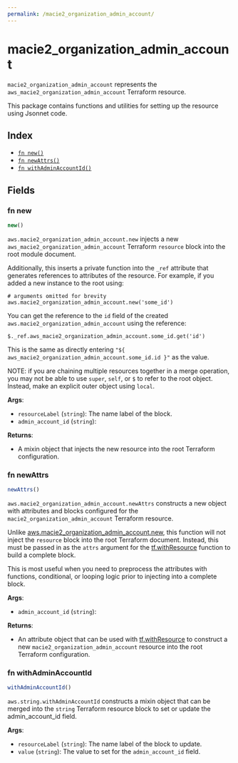 ```yaml
---
permalink: /macie2_organization_admin_account/
---
```


# macie2_organization_admin_account

`macie2_organization_admin_account` represents the `aws_macie2_organization_admin_account` Terraform resource.



This package contains functions and utilities for setting up the resource using Jsonnet code.


## Index

* [`fn new()`](#fn-new)
* [`fn newAttrs()`](#fn-newattrs)
* [`fn withAdminAccountId()`](#fn-withadminaccountid)

## Fields

### fn new

```ts
new()
```


`aws.macie2_organization_admin_account.new` injects a new `aws_macie2_organization_admin_account` Terraform `resource`
block into the root module document.

Additionally, this inserts a private function into the `_ref` attribute that generates references to attributes of the
resource. For example, if you added a new instance to the root using:

    # arguments omitted for brevity
    aws.macie2_organization_admin_account.new('some_id')

You can get the reference to the `id` field of the created `aws.macie2_organization_admin_account` using the reference:

    $._ref.aws_macie2_organization_admin_account.some_id.get('id')

This is the same as directly entering `"${ aws_macie2_organization_admin_account.some_id.id }"` as the value.

NOTE: if you are chaining multiple resources together in a merge operation, you may not be able to use `super`, `self`,
or `$` to refer to the root object. Instead, make an explicit outer object using `local`.

**Args**:
  - `resourceLabel` (`string`): The name label of the block.
  - `admin_account_id` (`string`): 

**Returns**:
- A mixin object that injects the new resource into the root Terraform configuration.


### fn newAttrs

```ts
newAttrs()
```


`aws.macie2_organization_admin_account.newAttrs` constructs a new object with attributes and blocks configured for the `macie2_organization_admin_account`
Terraform resource.

Unlike [aws.macie2_organization_admin_account.new](#fn-new), this function will not inject the `resource`
block into the root Terraform document. Instead, this must be passed in as the `attrs` argument for the
[tf.withResource](https://github.com/tf-libsonnet/core/tree/main/docs#fn-withresource) function to build a complete block.

This is most useful when you need to preprocess the attributes with functions, conditional, or looping logic prior to
injecting into a complete block.

**Args**:
  - `admin_account_id` (`string`): 

**Returns**:
  - An attribute object that can be used with [tf.withResource](https://github.com/tf-libsonnet/core/tree/main/docs#fn-withresource) to construct a new `macie2_organization_admin_account` resource into the root Terraform configuration.


### fn withAdminAccountId

```ts
withAdminAccountId()
```

`aws.string.withAdminAccountId` constructs a mixin object that can be merged into the `string`
Terraform resource block to set or update the admin_account_id field.



**Args**:
  - `resourceLabel` (`string`): The name label of the block to update.
  - `value` (`string`): The value to set for the `admin_account_id` field.
